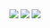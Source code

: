<img src = "https://media.licdn.com/dms/image/C5622AQFp1DyYRS3z_g/feedshare-shrink_2048_1536/0/1679419274939?e=1682553600&v=beta&t=sCkRrcLPl2DrUqPbX2BPwr25LxCKYDV8LwpB-JPdeXk" >
<img src = "https://media.licdn.com/dms/image/C5622AQF5c8BqV5xuCQ/feedshare-shrink_1280/0/1679419276572?e=1682553600&v=beta&t=Dn3TYIrhxPels4ZKPko_11mgodbVoRYMu-RwNJ_Gqnw" >
<img src = "https://media.licdn.com/dms/image/C5622AQGSGlMije-8qg/feedshare-shrink_1280/0/1679419276207?e=1682553600&v=beta&t=DxqOJ5jyFzPiqXBqbGPkZZdMeUefwJUGse9EevDMcKc" >
